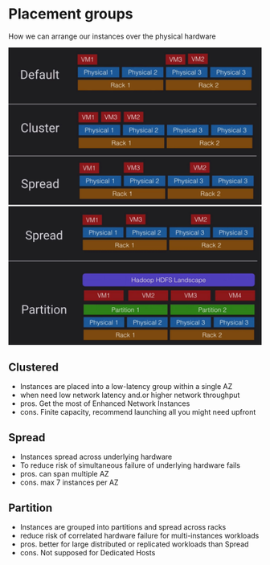 # Placement groups
How we can arrange our instances over the physical hardware

![Placement Groups](./placementGroups.jpg)
![Placement Groups](./placementGroups1.jpg)

## Clustered
- Instances are placed into a low-latency group within a single AZ
- when need low network latency and.or higher network throughput
- pros. Get the most of Enhanced Network Instances
- cons. Finite capacity, recommend launching all you might need upfront 
## Spread
- Instances spread across underlying hardware
- To reduce risk of simultaneous failure of underlying hardware fails
- pros. can span multiple AZ
- cons. max 7 instances per AZ

## Partition
- Instances are grouped into partitions and spread across racks
- reduce risk of correlated hardware failure for multi-instances workloads
- pros. better for large distributed or replicated workloads than Spread
- cons. Not supposed for Dedicated Hosts